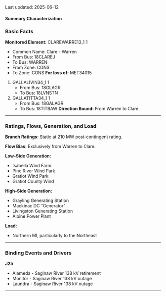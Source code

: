 Last updated: 2025-06-12
#### Summary Characterization
### Basic Facts
**Monitored Element:** CLAREWARRE13_1 1
- Common Name: Clare - Warren
- From Bus: 18CLAREJ
- To Bus: WARREN
- From Zone: CONS
- To Zone: CONS
**For loss of:** MET34015
1. GALLALIVIN34_1 1
    - From Bus: 18GLAGR
    - To Bus: 18LVNSTN
2. GALLATITTA34_1 1
    - From Bus: 18GALAGR
    - To Bus: 18TITBAW
**Direction Bound:** From Warren to Clare.

---
### Ratings, Flows, Generation, and Load
**Branch Ratings:**
Static at 210 MW post-contingent rating.

**Flow Bias:**
Exclusively from Warren to Clare.

**Low-Side Generation:**
- Isabella Wind Farm
- Pine River Wind Park
- Gratiot Wind Park
- Gratiot County Wind

**High-Side Generation:**
- Grayling Generating Station
- Mackinac DC "Generator"
- Livingston Generating Station
- Alpine Power Plant

**Load:**
- Northern MI, particularly to the Northeast

---
### Binding Events and Drivers
**J25**
- Alameda - Saginaw River 138 kV retirement
- Monitor - Saginaw River 138 kV outage
- Laundra - Saginaw River 138 kV outage

---

